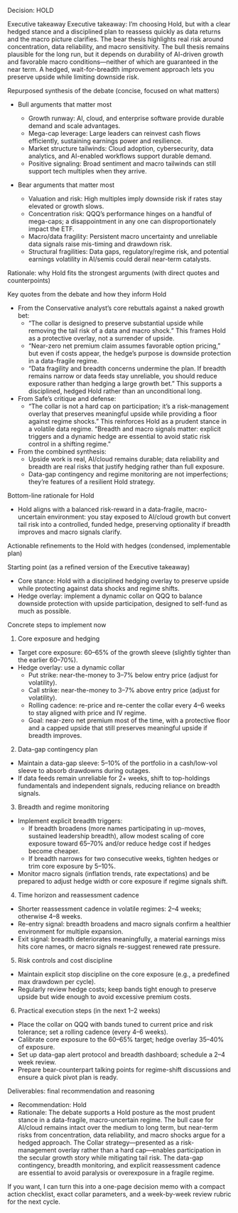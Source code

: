 Decision: HOLD

Executive takeaway
Executive takeaway: I’m choosing Hold, but with a clear hedged stance and a disciplined plan to reassess quickly as data returns and the macro picture clarifies. The bear thesis highlights real risk around concentration, data reliability, and macro sensitivity. The bull thesis remains plausible for the long run, but it depends on durability of AI-driven growth and favorable macro conditions—neither of which are guaranteed in the near term. A hedged, wait-for-breadth improvement approach lets you preserve upside while limiting downside risk.

Repurposed synthesis of the debate (concise, focused on what matters)

- Bull arguments that matter most
  - Growth runway: AI, cloud, and enterprise software provide durable demand and scale advantages.
  - Mega-cap leverage: Large leaders can reinvest cash flows efficiently, sustaining earnings power and resilience.
  - Market structure tailwinds: Cloud adoption, cybersecurity, data analytics, and AI-enabled workflows support durable demand.
  - Positive signaling: Broad sentiment and macro tailwinds can still support tech multiples when they arrive.

- Bear arguments that matter most
  - Valuation and risk: High multiples imply downside risk if rates stay elevated or growth slows.
  - Concentration risk: QQQ’s performance hinges on a handful of mega-caps; a disappointment in any one can disproportionately impact the ETF.
  - Macro/data fragility: Persistent macro uncertainty and unreliable data signals raise mis-timing and drawdown risk.
  - Structural fragilities: Data gaps, regulatory/regime risk, and potential earnings volatility in AI/semis could derail near-term catalysts.

Rationale: why Hold fits the strongest arguments (with direct quotes and counterpoints)

Key quotes from the debate and how they inform Hold
- From the Conservative analyst’s core rebuttals against a naked growth bet:
  - “The collar is designed to preserve substantial upside while removing the tail risk of a data and macro shock.” This frames Hold as a protective overlay, not a surrender of upside.
  - “Near-zero net premium claim assumes favorable option pricing,” but even if costs appear, the hedge’s purpose is downside protection in a data-fragile regime.
  - “Data fragility and breadth concerns undermine the plan. If breadth remains narrow or data feeds stay unreliable, you should reduce exposure rather than hedging a large growth bet.” This supports a disciplined, hedged Hold rather than an unconditional long.
- From Safe’s critique and defense:
  - “The collar is not a hard cap on participation; it’s a risk-management overlay that preserves meaningful upside while providing a floor against regime shocks.” This reinforces Hold as a prudent stance in a volatile data regime.
  “Breadth and macro signals matter: explicit triggers and a dynamic hedge are essential to avoid static risk control in a shifting regime.”
- From the combined synthesis:
  - Upside work is real, AI/cloud remains durable; data reliability and breadth are real risks that justify hedging rather than full exposure.
  - Data-gap contingency and regime monitoring are not imperfections; they’re features of a resilient Hold strategy.

Bottom-line rationale for Hold
- Hold aligns with a balanced risk-reward in a data-fragile, macro-uncertain environment: you stay exposed to AI/cloud growth but convert tail risk into a controlled, funded hedge, preserving optionality if breadth improves and macro signals clarify.

Actionable refinements to the Hold with hedges (condensed, implementable plan)

Starting point (as a refined version of the Executive takeaway)
- Core stance: Hold with a disciplined hedging overlay to preserve upside while protecting against data shocks and regime shifts.
- Hedge overlay: implement a dynamic collar on QQQ to balance downside protection with upside participation, designed to self-fund as much as possible.

Concrete steps to implement now
1) Core exposure and hedging
- Target core exposure: 60–65% of the growth sleeve (slightly tighter than the earlier 60–70%).
- Hedge overlay: use a dynamic collar
  - Put strike: near-the-money to 3–7% below entry price (adjust for volatility).  
  - Call strike: near-the-money to 3–7% above entry price (adjust for volatility).
  - Rolling cadence: re-price and re-center the collar every 4–6 weeks to stay aligned with price and IV regime.
  - Goal: near-zero net premium most of the time, with a protective floor and a capped upside that still preserves meaningful upside if breadth improves.
2) Data-gap contingency plan
- Maintain a data-gap sleeve: 5–10% of the portfolio in a cash/low-vol sleeve to absorb drawdowns during outages.
- If data feeds remain unreliable for 2+ weeks, shift to top-holdings fundamentals and independent signals, reducing reliance on breadth signals.
3) Breadth and regime monitoring
- Implement explicit breadth triggers:
  - If breadth broadens (more names participating in up-moves, sustained leadership breadth), allow modest scaling of core exposure toward 65–70% and/or reduce hedge cost if hedges become cheaper.
  - If breadth narrows for two consecutive weeks, tighten hedges or trim core exposure by 5–10%.
- Monitor macro signals (inflation trends, rate expectations) and be prepared to adjust hedge width or core exposure if regime signals shift.
4) Time horizon and reassessment cadence
- Shorter reassessment cadence in volatile regimes: 2–4 weeks; otherwise 4–8 weeks.
- Re-entry signal: breadth broadens and macro signals confirm a healthier environment for multiple expansion.
- Exit signal: breadth deteriorates meaningfully, a material earnings miss hits core names, or macro signals re-suggest renewed rate pressure.
5) Risk controls and cost discipline
- Maintain explicit stop discipline on the core exposure (e.g., a predefined max drawdown per cycle).
- Regularly review hedge costs; keep bands tight enough to preserve upside but wide enough to avoid excessive premium costs.
6) Practical execution steps (in the next 1–2 weeks)
- Place the collar on QQQ with bands tuned to current price and risk tolerance; set a rolling cadence (every 4–6 weeks).
- Calibrate core exposure to the 60–65% target; hedge overlay 35–40% of exposure.
- Set up data-gap alert protocol and breadth dashboard; schedule a 2–4 week review.
- Prepare bear-counterpart talking points for regime-shift discussions and ensure a quick pivot plan is ready.

Deliverables: final recommendation and reasoning

- Recommendation: Hold
- Rationale: The debate supports a Hold posture as the most prudent stance in a data-fragile, macro-uncertain regime. The bull case for AI/cloud remains intact over the medium to long term, but near-term risks from concentration, data reliability, and macro shocks argue for a hedged approach. The Collar strategy—presented as a risk-management overlay rather than a hard cap—enables participation in the secular growth story while mitigating tail risk. The data-gap contingency, breadth monitoring, and explicit reassessment cadence are essential to avoid paralysis or overexposure in a fragile regime.

If you want, I can turn this into a one-page decision memo with a compact action checklist, exact collar parameters, and a week-by-week review rubric for the next cycle.